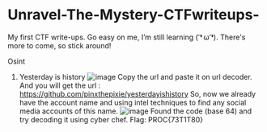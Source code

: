# Unravel-The-Mystery-CTFwriteups-
My first CTF write-ups. Go easy on me, I’m still learning ( ͡❛ ω ͡❛). There's more to come, so stick around!


Osint

1. Yesterday is history
![image](https://github.com/user-attachments/assets/0ad01f21-b82d-42d0-9817-1bf6af767e22)
Copy the url and paste it on url decoder. And you will get the url : 
https://github.com/pinxthepixie/yesterdayishistory
So, now we already have the account name and using intel techniques to find any social media accounts of this name.
![image](https://github.com/user-attachments/assets/58d8af70-8965-428d-a10f-289f4c20619d)
Found the code (base 64) and try decoding it using cyber chef.
Flag: PROC{73T1T80}
